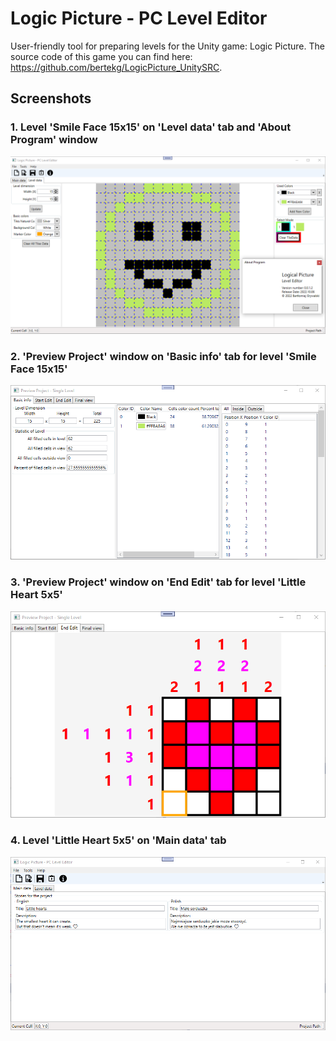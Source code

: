 # Logic Picture - PC Level Editor
User-friendly tool for preparing levels for the Unity game: Logic Picture. The source code of this game you can find here: https://github.com/bertekg/LogicPicture_UnitySRC.

## Screenshots

### 1. Level 'Smile Face 15x15' on 'Level data' tab and 'About Program' window
![alt text](Screenshots/0.0.1.2/1_SmileFaceAfterLoad.png)

### 2. 'Preview Project' window on 'Basic info' tab for level 'Smile Face 15x15'
![alt text](Screenshots/0.0.1.2/2PreviewBasicInfoSmileFace.png)

### 3. 'Preview Project' window on 'End Edit' tab for level 'Little Heart 5x5'
![alt text](Screenshots/0.0.1.2/3PreviewEndEditLittleHeart.png)

### 4. Level 'Little Heart 5x5' on 'Main data' tab
![alt text](Screenshots/0.0.1.2/4LittleHeartMainData.png)
